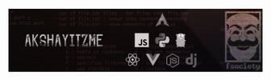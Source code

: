 ![image](https://github.com/akshayitzme/akshayitzme/blob/53fec168cc3a6cd4a6d35e4742922fd5a591bcce/images/linkedin-banner-1.png)

##
